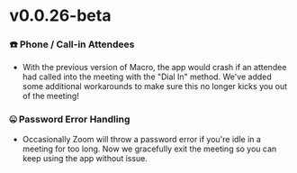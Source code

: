 # v0.0.26-beta

### ☎️ Phone / Call-in Attendees
 - With the previous version of Macro, the app would crash if an attendee had called into the meeting with the "Dial In" method. We've added some additional workarounds to make sure this no longer kicks you out of the meeting!

### 🤐 Password Error Handling
 - Occasionally Zoom will throw a password error if you're idle in a meeting for too long. Now we gracefully exit the meeting so you can keep using the app without issue.
